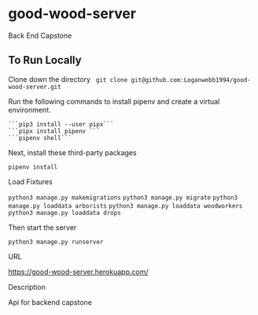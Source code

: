 # good-wood-server
Back End Capstone

## To Run Locally

Clone down the directory
``` git clone git@github.com:Loganwebb1994/good-wood-server.git```


Run the following commands to install pipenv and create a virtual environment.

    ```pip3 install --user pipx```
    ```pipx install pipenv ```
    ```pipenv shell```


Next, install these third-party packages

```pipenv install```

Load Fixtures

```python3 manage.py makemigrations```
```python3 manage.py migrate```
```python3 manage.py loaddata arborists```
```python3 manage.py loaddata woodworkers```
```python3 manage.py loaddata drops```

Then start the server

```python3 manage.py runserver```

URL

https://good-wood-server.herokuapp.com/

Description

Api for backend capstone
